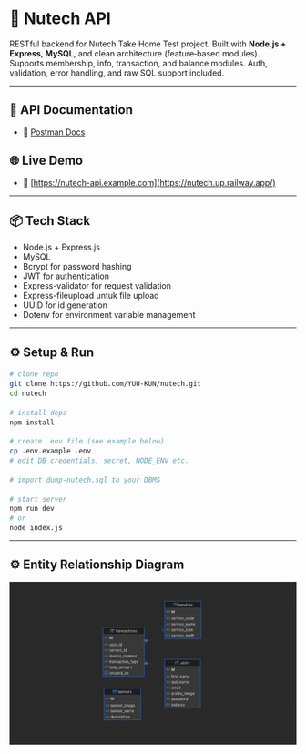 # 🧱 Nutech API

RESTful backend for Nutech Take Home Test project. Built with **Node.js + Express**, **MySQL**, and clean architecture (feature‑based modules).  
Supports membership, info, transaction, and balance modules. Auth, validation, error handling, and raw SQL support included.

---

## 📮 API Documentation

- 📘 [Postman Docs](https://documenter.getpostman.com/view/10035045/2sB34oCxix)


## 🌐 Live Demo

- 🔗 [https://nutech-api.example.com](https://nutech.up.railway.app/)  

---

## 📦 Tech Stack
- Node.js + Express.js
- MySQL
- Bcrypt for password hashing 
- JWT for authentication
- Express-validator for request validation
- Express-fileupload untuk file upload
- UUID for id generation
- Dotenv for environment variable management

---

## ⚙️ Setup & Run

```bash
# clone repo
git clone https://github.com/YUU-KUN/nutech.git
cd nutech

# install deps
npm install

# create .env file (see example below)
cp .env.example .env
# edit DB credentials, secret, NODE_ENV etc.

# import dump-nutech.sql to your DBMS

# start server
npm run dev
# or
node index.js
```

---

## ⚙️ Entity Relationship Diagram
![ERD](public/ERD.png)

